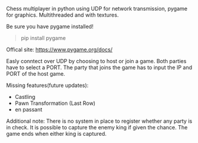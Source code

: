 Chess multiplayer in python using UDP for network transmission, pygame for graphics. Multithreaded and with textures.

Be sure you have pygame installed!
> pip install pygame

Offical site: https://www.pygame.org/docs/

Easly conntect over UDP by choosing to host or join a game. Both parties have to select a PORT. The party that joins the game has to input the IP and PORT of the host game.

Missing features(future updates):
- Castling
- Pawn Transformation (Last Row)
- en passant

Additional note:
There is no system in place to register whether any party is in check. It is possible to capture the enemy king if given the chance. The game ends when either king is captured.
